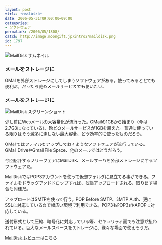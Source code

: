 ```yaml
---
layout: post
title: "MailDisk"
date: 2006-05-31T09:00:00+09:00
categories:
- ソフトウェア
permalink: /2006/05/1808/
catch: http://image.moongift.jp/intro2/maildisk.png
id: 1797
---
```

 ![MailDisk サムネイル](http://image.moongift.jp/intro2/maildisk.t.png "MailDisk サムネイル")
  

### メールをストレージに
  
GMailを外部ストレージにしてしまうソフトウェアがある。使ってみるととても便利だ。だったら他のメールサービスでも使いたい。  
<!--more-->  

### メールをストレージに
  

![MailDisk スクリーンショット](http://image.moongift.jp/intro2/maildisk.png "MailDisk スクリーンショット")

  

少し前にWebメールの大容量化が流行った。GMailの1GBから始まり（今は2.7GBになっている）、殆どのメールサービスが1GBを超えた。普通に使っている限りはそう滅多に達しない最大容量、どう効率的に使ったものだろう。

  

GMailではファイルをアップしておくようなソフトウェアが流行っている。GMail DriveやGmail File Space、他のメールではどうだろう。

  

今回紹介するフリーウェアはMailDisk、メールサーバを外部ストレージにするソフトウェアだ。

  

MailDiskではPOP3アカウントを使って仮想フォルダに見立てる事ができる。ファイルをドラッグアンドドロップすれば、勿論アップロードされる。取り出す場合も同様だ。

  

アップロードはSMTPを使って行う。POP Before SMTP、SMTP Auth、更にSSLに対応しているので幅広い環境で利用できる。POP3もPOP3sやAPOPに対応している。

  

送付形式として圧縮、暗号化に対応している等、セキュリティ面でも注意が払われている。巨大なメールスペースをストレージに、様々な場面で使えそうだ。

  

[MailDisk レビュー](http://oss.moongift.jp/review/i-1813.html)はこちら

